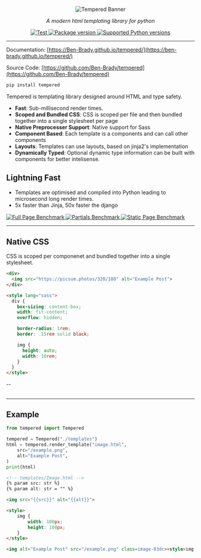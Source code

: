 <p align="center">
    <img
        src="https://github.com/Ben-Brady/tempered/assets/64110708/0531d817-974c-482f-8bd8-c0e894c8097f"
        alt="Tempered Banner"
    >
</p>

<p align="center">
    <em>A modern html templating library for python</em>
</p>


<p align="center">
  <a
    href="https://github.com/Ben-Brady/tempered/actions?query=workflow%3Atesting+event%3Apush+branch%3Amaster"
    target="_blank"
  >
      <img src="https://github.com/Ben-Brady/tempered/actions/workflows/testing.yml/badge.svg" alt="Test">
  </a>
  <a href="https://pypi.org/project/fastapi" target="_blank">
      <img src="https://img.shields.io/pypi/v/tempered?color=%2334D058&label=pypi%20package" alt="Package version">
  </a>
  <a href="https://pypi.org/project/fastapi" target="_blank">
      <img src="https://img.shields.io/pypi/pyversions/tempered.svg?color=%2334D058" alt="Supported Python versions">
  </a>
</p>


---

Documentation: [https://Ben-Brady.github.io/tempered/](https://ben-brady.github.io/tempered/)

Source Code: [https://github.com/Ben-Brady/tempered](https://github.com/Ben-Brady/tempered)


```python
pip install tempered
```

Tempered is templating library designed around HTML and type safety.

- **Fast**: Sub-millisecond render times.
- **Scoped and Bundled CSS**: CSS is scoped per file and then bundled together into a single stylesheet per page
- **Native Preprocesser Support**: Native support for Sass
- **Component Based**: Each template is a components and can call other components
- **Layouts**: Templates can use layouts, based on jinja2's implementation
- **Dynamically Typed**: Optional dynamic type information can be built with components for better intelisense.


## Lightning Fast

- Templates are optimised and compiled into Python leading to microsecond long render times.
- 5x faster than Jinja, 50x faster the django

<a href="https://github.com/Ben-Brady/tempered/tree/main/benchmarks">
<picture align="center">
  <img align="center" alt="Full Page Benchmark" src="https://github.com/Ben-Brady/tempered/assets/64110708/684ff121-a2c9-41df-94dd-f5c0aa136d3e">
</picture>
<picture align="center">
  <img align="center" alt="Partials Benchmark" src="https://github.com/Ben-Brady/tempered/assets/64110708/6bbc6c1d-107b-47b3-9b59-fb9c78e6352f">
</picture>
<picture>
  <img align="center" alt="Static Page Benchmark" src="https://github.com/Ben-Brady/tempered/assets/64110708/a9c3242c-872d-4969-878d-fb39547ca67a">
</picture>
</a>

---

## Native CSS

CSS is scoped per componenet and bundled together into a single stylesheet.

```html
<div>
  <img src="https://picsum.photos/320/180" alt="Example Post">
</div>

<style lang="sass">
  div {
    box-sizing: content-box;
    width: fit-content;
    overflow: hidden;

    border-radius: 1rem;
    border: .15rem solid black;

    img {
      height: auto;
      width: 10rem;
    }
  }
</style>
```

--

##

---

## Example

```python
from tempered import Tempered

tempered = Tempered("./templates")
html = tempered.render_template("image.html",
    src="/example.png",
    alt="Example Post",
)
print(html)
```

```html
<!-- templates/Image.html -->
{% param src: str %}
{% param alt: str = "" %}

<img src="{{src}}" alt="{{alt}}">

<style>
    img {
        width: 100px;
        height: 100px;
    }
</style>
```

```html
<img alt="Example Post" src="/example.png" class=image-83dc><style>img.image-83dc{width:100px;height:100px}</style>
```
